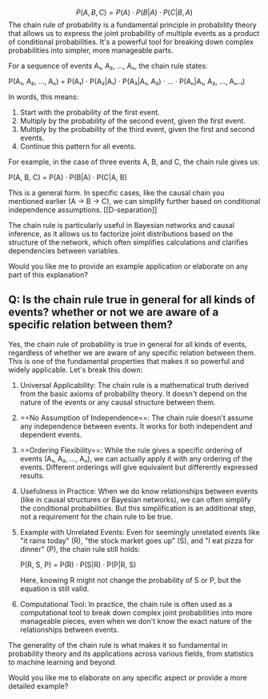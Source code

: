 $$P(A, B, C) = P(A) \cdot P(B|A) \cdot P(C|B, A)$$
The chain rule of probability is a fundamental principle in probability theory that allows us to express the joint probability of multiple events as a product of conditional probabilities. It's a powerful tool for breaking down complex probabilities into simpler, more manageable parts.

For a sequence of events A₁, A₂, ..., Aₙ, the chain rule states:

P(A₁, A₂, ..., Aₙ) = P(A₁) · P(A₂|A₁) · P(A₃|A₁, A₂) · ... · P(Aₙ|A₁, A₂, ..., Aₙ₋₁)

In words, this means:

1. Start with the probability of the first event.
2. Multiply by the probability of the second event, given the first event.
3. Multiply by the probability of the third event, given the first and second events.
4. Continue this pattern for all events.

For example, in the case of three events A, B, and C, the chain rule gives us:

P(A, B, C) = P(A) · P(B|A) · P(C|A, B)

This is a general form. In specific cases, like the causal chain you mentioned earlier (A → B → C), we can simplify further based on conditional independence assumptions. [[D-separation]]

The chain rule is particularly useful in Bayesian networks and causal inference, as it allows us to factorize joint distributions based on the structure of the network, which often simplifies calculations and clarifies dependencies between variables.

Would you like me to provide an example application or elaborate on any part of this explanation?

## Q: Is the chain rule true in general for all kinds of events? whether or not we are aware of a specific relation between them?

Yes, the chain rule of probability is true in general for all kinds of events, regardless of whether we are aware of any specific relation between them. This is one of the fundamental properties that makes it so powerful and widely applicable. Let's break this down:

1. Universal Applicability:
   The chain rule is a mathematical truth derived from the basic axioms of probability theory. It doesn't depend on the nature of the events or any causal structure between them.

2. ==No Assumption of Independence==:
   The chain rule doesn't assume any independence between events. It works for both independent and dependent events.

3. ==Ordering Flexibility==:
   While the rule gives a specific ordering of events (A₁, A₂, ..., Aₙ), we can actually apply it with any ordering of the events. Different orderings will give equivalent but differently expressed results.

4. Usefulness in Practice:
   When we do know relationships between events (like in causal structures or Bayesian networks), we can often simplify the conditional probabilities. But this simplification is an additional step, not a requirement for the chain rule to be true.

5. Example with Unrelated Events:
   Even for seemingly unrelated events like "it rains today" (R), "the stock market goes up" (S), and "I eat pizza for dinner" (P), the chain rule still holds:

   P(R, S, P) = P(R) · P(S|R) · P(P|R, S)

   Here, knowing R might not change the probability of S or P, but the equation is still valid.

6. Computational Tool:
   In practice, the chain rule is often used as a computational tool to break down complex joint probabilities into more manageable pieces, even when we don't know the exact nature of the relationships between events.

The generality of the chain rule is what makes it so fundamental in probability theory and its applications across various fields, from statistics to machine learning and beyond.

Would you like me to elaborate on any specific aspect or provide a more detailed example?